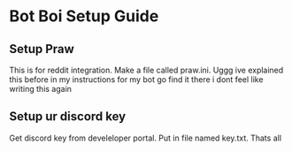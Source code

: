 # Bot Boi Setup Guide
## Setup Praw
This is for reddit integration. Make a file called praw.ini. Uggg ive explained this before in my instructions for my bot go find it there i dont feel like writing this again
## Setup ur discord key
Get discord key from develeloper portal. Put in file named key.txt. Thats all